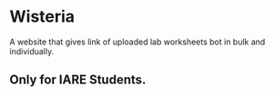 # Wisteria

A website that gives link of uploaded lab worksheets bot in bulk and individually.

## Only for IARE Students.
